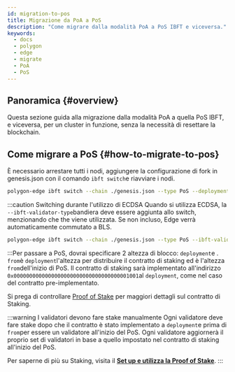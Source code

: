 ```yaml
---
id: migration-to-pos
title: Migrazione da PoA a PoS
description: "Come migrare dalla modalità PoA a PoS IBFT e viceversa."
keywords:
  - docs
  - polygon
  - edge
  - migrate
  - PoA
  - PoS
---
```


## Panoramica {#overview}

Questa sezione guida alla migrazione dalla modalità PoA a quella PoS IBFT, e viceversa, per un cluster in funzione, senza la necessità di resettare la blockchain.

## Come migrare a PoS {#how-to-migrate-to-pos}

È necessario arrestare tutti i nodi, aggiungere la configurazione di fork in genesis.json con il comando `ibft switch`e riavviare i nodi.

````bash
polygon-edge ibft switch --chain ./genesis.json --type PoS --deployment 100 --from 200
````
:::caution Switching durante l'utilizzo di ECDSA
Quando si utilizza ECDSA, la `--ibft-validator-type`bandiera deve essere aggiunta allo switch, menzionando che the viene utilizzata. Se non incluso, Edge verrà automaticamente commutato a BLS.

````bash
polygon-edge ibft switch --chain ./genesis.json --type PoS --ibft-validator-type ecdsa --deployment 100 --from 200
````
:::Per passare a PoS, dovrai specificare 2 altezza di blocco: `deployment`e . `from`è `deployment`l'altezza per distribuire il contratto di staking ed è l'altezza `from`dell'inizio di PoS. Il contratto di staking sarà implementato all'indirizzo `0x0000000000000000000000000000000000001001`al `deployment`, come nel caso del contratto pre-implementato.

Si prega di controllare [Proof of Stake](/docs/edge/consensus/pos-concepts) per maggiori dettagli sul contratto di Staking.

:::warning I validatori devono fare stake manualmente
Ogni validatore deve fare stake dopo che il contratto è stato implementato a `deployment`e prima di `from`per essere un validatore all'inizio del PoS. Ogni validatore aggiornerà il proprio set di validatori in base a quello impostato nel contratto di staking all'inizio del PoS.

Per saperne di più su Staking, visita il **[Set up e utilizza la Proof of Stake](/docs/edge/consensus/pos-stake-unstake)**.
:::
